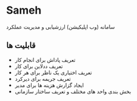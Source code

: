# Sameh
سامانه (وب اپلیکیشن) ارزشیابی و مدیریت عملکرد 

## قابلیت ها
* تعریف پاداش برای انجام کار
* تعریف ددلاین برای کار
* تعریف اختیاری یک ناظر برای هر کار
* تعریف جریمه برای دیرکرد
* ایجاد گزارش هزینه ها برای مدیر
* بخش بندی واحد های مختلف و تعریف ساختار سازمانی


 
